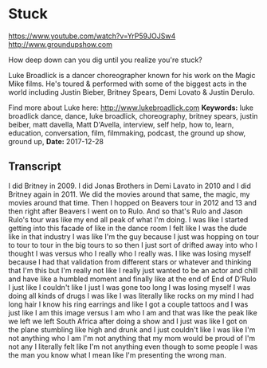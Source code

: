 # Stuck
https://www.youtube.com/watch?v=YrP59JOJSw4
http://www.groundupshow.com

How deep down can you dig until you realize you're stuck?

Luke Broadlick is a dancer choreographer known for his work on the Magic Mike films. He's toured & performed with some of the biggest acts in the world including Justin Bieber, Britney Spears, Demi Lovato & Justin Derulo.

Find more about Luke here:  http://www.lukebroadlick.com
**Keywords:** luke broadlick dance, dance, luke broadlick, choreography, britney spears, justin beiber, matt davella, Matt D'Avella, interview, self help, how to, learn, education, conversation, film, filmmaking, podcast, the ground up show, ground up, 
**Date:** 2017-12-28

## Transcript
 I did Britney in 2009. I did Jonas Brothers in Demi Lavato in 2010 and I did Britney again in 2011. We did the movies around that same, the magic, my movies around that time. Then I hopped on Beavers tour in 2012 and 13 and then right after Beavers I went on to Rulo. And so that's Rulo and Jason Rulo's tour was like my end all peak of what I'm doing. I was like I started getting into this facade of like in the dance room I felt like I was the dude like in that industry I was like I'm the guy because I just was hopping on tour to tour to tour in the big tours to so then I just sort of drifted away into who I thought I was versus who I really who I really was. I like was losing myself because I had that validation from different stars or whatever and thinking that I'm this but I'm really not like I really just wanted to be an actor and chill and have like a humbled moment and finally like at the end of End of D'Rulo I just like I couldn't like I just I was gone too long I was losing myself I was doing all kinds of drugs I was like I was literally like rocks on my mind I had long hair I know his ring earrings and like I got a couple tattoos and I was just like I am this image versus I am who I am and that was like the peak like we left we left South Africa after doing a show and I just was like I got on the plane stumbling like high and drunk and I just couldn't like I was like I'm not anything who I am I'm not anything that my mom would be proud of I'm not any I literally felt like I'm not anything even though to some people I was the man you know what I mean like I'm presenting the wrong man.
